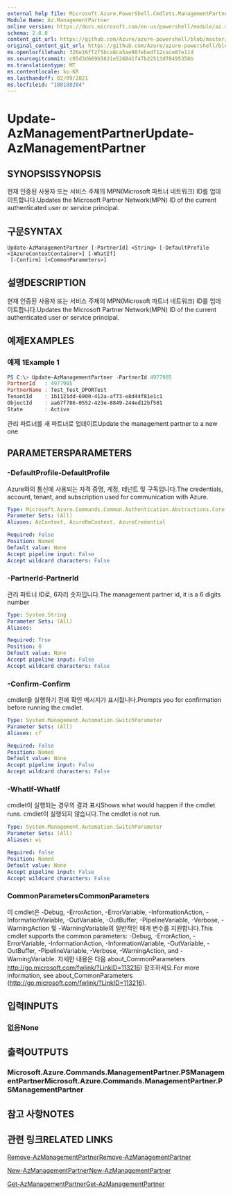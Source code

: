 ```yaml
---
external help file: Microsoft.Azure.PowerShell.Cmdlets.ManagementPartner.dll-Help.xml
Module Name: Az.ManagementPartner
online version: https://docs.microsoft.com/en-us/powershell/module/az.managementpartner/update-azmanagementpartner
schema: 2.0.0
content_git_url: https://github.com/Azure/azure-powershell/blob/master/src/ManagementPartner/ManagementPartner/help/Update-AzManagementPartner.md
original_content_git_url: https://github.com/Azure/azure-powershell/blob/master/src/ManagementPartner/ManagementPartner/help/Update-AzManagementPartner.md
ms.openlocfilehash: 326e16ff2f5bca8ca5ae987ebedf12cace87e11d
ms.sourcegitcommit: c05d3d669b5631e526841f47b22513d78495350b
ms.translationtype: MT
ms.contentlocale: ko-KR
ms.lasthandoff: 02/09/2021
ms.locfileid: "100180284"
---
```

# <span data-ttu-id="99455-101">Update-AzManagementPartner</span><span class="sxs-lookup"><span data-stu-id="99455-101">Update-AzManagementPartner</span></span>

## <span data-ttu-id="99455-102">SYNOPSIS</span><span class="sxs-lookup"><span data-stu-id="99455-102">SYNOPSIS</span></span>
<span data-ttu-id="99455-103">현재 인증된 사용자 또는 서비스 주체의 MPN(Microsoft 파트너 네트워크) ID를 업데이트합니다.</span><span class="sxs-lookup"><span data-stu-id="99455-103">Updates the Microsoft Partner Network(MPN) ID of the current authenticated user or service principal.</span></span>

## <span data-ttu-id="99455-104">구문</span><span class="sxs-lookup"><span data-stu-id="99455-104">SYNTAX</span></span>

```
Update-AzManagementPartner [-PartnerId] <String> [-DefaultProfile <IAzureContextContainer>] [-WhatIf]
 [-Confirm] [<CommonParameters>]
```

## <span data-ttu-id="99455-105">설명</span><span class="sxs-lookup"><span data-stu-id="99455-105">DESCRIPTION</span></span>
<span data-ttu-id="99455-106">현재 인증된 사용자 또는 서비스 주체의 MPN(Microsoft 파트너 네트워크) ID를 업데이트합니다.</span><span class="sxs-lookup"><span data-stu-id="99455-106">Updates the Microsoft Partner Network(MPN) ID of the current authenticated user or service principal.</span></span>

## <span data-ttu-id="99455-107">예제</span><span class="sxs-lookup"><span data-stu-id="99455-107">EXAMPLES</span></span>

### <span data-ttu-id="99455-108">예제 1</span><span class="sxs-lookup"><span data-stu-id="99455-108">Example 1</span></span>
```powershell
PS C:\> Update-AzManagementPartner -PartnerId 4977985
PartnerId   : 4977985
PartnerName : Test_Test_DPORTest
TenantId    : 1b1121dd-6900-412a-af73-e8d44f81e1c1
ObjectId    : aa67f786-0552-423e-8849-244ed12bf581
State       : Active
```

<span data-ttu-id="99455-109">관리 파트너를 새 파트너로 업데이트</span><span class="sxs-lookup"><span data-stu-id="99455-109">Update the management partner to a new one</span></span>

## <span data-ttu-id="99455-110">PARAMETERS</span><span class="sxs-lookup"><span data-stu-id="99455-110">PARAMETERS</span></span>

### <span data-ttu-id="99455-111">-DefaultProfile</span><span class="sxs-lookup"><span data-stu-id="99455-111">-DefaultProfile</span></span>
<span data-ttu-id="99455-112">Azure와의 통신에 사용되는 자격 증명, 계정, 테넌트 및 구독입니다.</span><span class="sxs-lookup"><span data-stu-id="99455-112">The credentials, account, tenant, and subscription used for communication with Azure.</span></span>

```yaml
Type: Microsoft.Azure.Commands.Common.Authentication.Abstractions.Core.IAzureContextContainer
Parameter Sets: (All)
Aliases: AzContext, AzureRmContext, AzureCredential

Required: False
Position: Named
Default value: None
Accept pipeline input: False
Accept wildcard characters: False
```

### <span data-ttu-id="99455-113">-PartnerId</span><span class="sxs-lookup"><span data-stu-id="99455-113">-PartnerId</span></span>
<span data-ttu-id="99455-114">관리 파트너 ID로, 6자리 숫자입니다.</span><span class="sxs-lookup"><span data-stu-id="99455-114">The management partner id, it is a 6 digits number</span></span>

```yaml
Type: System.String
Parameter Sets: (All)
Aliases:

Required: True
Position: 0
Default value: None
Accept pipeline input: False
Accept wildcard characters: False
```

### <span data-ttu-id="99455-115">-Confirm</span><span class="sxs-lookup"><span data-stu-id="99455-115">-Confirm</span></span>
<span data-ttu-id="99455-116">cmdlet을 실행하기 전에 확인 메시지가 표시됩니다.</span><span class="sxs-lookup"><span data-stu-id="99455-116">Prompts you for confirmation before running the cmdlet.</span></span>

```yaml
Type: System.Management.Automation.SwitchParameter
Parameter Sets: (All)
Aliases: cf

Required: False
Position: Named
Default value: None
Accept pipeline input: False
Accept wildcard characters: False
```

### <span data-ttu-id="99455-117">-WhatIf</span><span class="sxs-lookup"><span data-stu-id="99455-117">-WhatIf</span></span>
<span data-ttu-id="99455-118">cmdlet이 실행되는 경우의 결과 표시</span><span class="sxs-lookup"><span data-stu-id="99455-118">Shows what would happen if the cmdlet runs.</span></span>
<span data-ttu-id="99455-119">cmdlet이 실행되지 않습니다.</span><span class="sxs-lookup"><span data-stu-id="99455-119">The cmdlet is not run.</span></span>

```yaml
Type: System.Management.Automation.SwitchParameter
Parameter Sets: (All)
Aliases: wi

Required: False
Position: Named
Default value: None
Accept pipeline input: False
Accept wildcard characters: False
```

### <span data-ttu-id="99455-120">CommonParameters</span><span class="sxs-lookup"><span data-stu-id="99455-120">CommonParameters</span></span>
<span data-ttu-id="99455-121">이 cmdlet은 -Debug, -ErrorAction, -ErrorVariable, -InformationAction, -InformationVariable, -OutVariable, -OutBuffer, -PipelineVariable, -Verbose, -WarningAction 및 -WarningVariable의 일반적인 매개 변수를 지원합니다.</span><span class="sxs-lookup"><span data-stu-id="99455-121">This cmdlet supports the common parameters: -Debug, -ErrorAction, -ErrorVariable, -InformationAction, -InformationVariable, -OutVariable, -OutBuffer, -PipelineVariable, -Verbose, -WarningAction, and -WarningVariable.</span></span> <span data-ttu-id="99455-122">자세한 내용은 다음 about_CommonParameters http://go.microsoft.com/fwlink/?LinkID=113216) 참조하세요.</span><span class="sxs-lookup"><span data-stu-id="99455-122">For more information, see about_CommonParameters (http://go.microsoft.com/fwlink/?LinkID=113216).</span></span>

## <span data-ttu-id="99455-123">입력</span><span class="sxs-lookup"><span data-stu-id="99455-123">INPUTS</span></span>

### <span data-ttu-id="99455-124">없음</span><span class="sxs-lookup"><span data-stu-id="99455-124">None</span></span>

## <span data-ttu-id="99455-125">출력</span><span class="sxs-lookup"><span data-stu-id="99455-125">OUTPUTS</span></span>

### <span data-ttu-id="99455-126">Microsoft.Azure.Commands.ManagementPartner.PSManagementPartner</span><span class="sxs-lookup"><span data-stu-id="99455-126">Microsoft.Azure.Commands.ManagementPartner.PSManagementPartner</span></span>

## <span data-ttu-id="99455-127">참고 사항</span><span class="sxs-lookup"><span data-stu-id="99455-127">NOTES</span></span>

## <span data-ttu-id="99455-128">관련 링크</span><span class="sxs-lookup"><span data-stu-id="99455-128">RELATED LINKS</span></span>

[<span data-ttu-id="99455-129">Remove-AzManagementPartner</span><span class="sxs-lookup"><span data-stu-id="99455-129">Remove-AzManagementPartner</span></span>](./Remove-AzManagementPartner.md)

[<span data-ttu-id="99455-130">New-AzManagementPartner</span><span class="sxs-lookup"><span data-stu-id="99455-130">New-AzManagementPartner</span></span>](./New-AzManagementPartner.md)

[<span data-ttu-id="99455-131">Get-AzManagementPartner</span><span class="sxs-lookup"><span data-stu-id="99455-131">Get-AzManagementPartner</span></span>](./Get-AzManagementPartner.md)